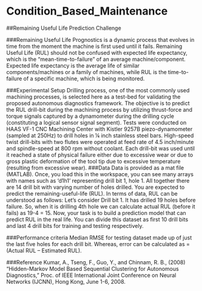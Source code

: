 # Condition_Based_Maintenance

##Remaining Useful Life Prediction Challenge

###Remaining Useful Life
Prognostics is a dynamic process that evolves in time from the moment the machine is first used until it fails. Remaining Useful Life (RUL) should not be confused with expected life expectancy, which is the “mean-time-to-failure” of an average machine/component. Expected life expectancy is the average life of similar components/machines or a family of machines, while RUL is the time-to-failure of a specific machine, which is being monitored.

###Experimental Setup
Drilling process, one of the most commonly used machining processes, is selected here as a test-bed for validating the proposed autonomous diagnostics framework. The objective is to predict the RUL drill-bit during the machining process by utilizing thrust-force and torque signals captured by a dynamometer during the drilling cycle (constituting a logical sensor signal segment). Tests were conducted on HAAS VF-1 CNC Machining Center with Kistler 9257B piezo-dynamometer (sampled at 250Hz) to drill holes in ¼ inch stainless steel bars. High-speed twist drill-bits with two flutes were operated at feed rate of 4.5 inch/minute and spindle-speed at 800 rpm without coolant. Each drill-bit was used until it reached a state of physical failure either due to excessive wear or due to gross plastic deformation of the tool tip due to excessive temperature (resulting from excessive wear).
###Data
Data is provided as a mat file (MATLAB). Once, you load this in the workspace, you can see many arrays with names such as ‘d1h1’ representing drill bit 1, hole 1. All together there are 14 drill bit with varying number of holes drilled. You are expected to predict the remaining-useful-life (RUL). In terms of data, RUL can be understood as follows: Let’s consider Drill bit 1. It has drilled 19 holes before failure. So, when it is drilling 4th hole we can calculate actual RUL (before it fails) as 19-4 = 15. Now, your task is to build a prediction model that can predict RUL in the real life. You can divide this dataset as first 10 drill bits and last 4 drill bits for training and testing respectively.

###Performance criteria
Median RMSE for testing dataset made up of just the last five holes for each drill bit. Whereas, error can be calculated as = (Actual RUL – Estimated RUL).

###Reference
Kumar, A., Tseng, F., Guo, Y., and Chinnam, R. B., (2008) “Hidden-Markov Model Based Sequential Clustering for Autonomous Diagnostics,” Proc. of IEEE International Joint Conference on Neural Networks (IJCNN), Hong Kong, June 1-6, 2008.
